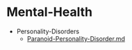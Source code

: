 
# Mental-Health

- Personality-Disorders
  - [Paranoid-Personality-Disorder.md](./Paranoid-Personality-Disorder.md)
